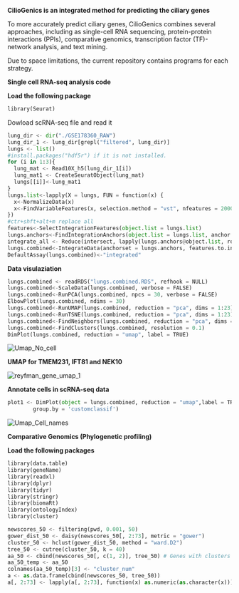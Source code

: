 **CilioGenics is an integrated method for predicting the ciliary genes**

To more accurately predict ciliary genes, CilioGenics combines several approaches, including as single-cell RNA sequencing, protein-protein interactions (PPIs), comparative genomics, transcription factor (TF)-network analysis, and text mining. 

Due to space limitations, the current repository contains programs for each strategy.


**Single cell RNA-seq analysis code**

**Load the following package**


``` Python
library(Seurat)
```

Dowload scRNA-seq file and read it 

``` Python
lung_dir <- dir("./GSE178360_RAW")
lung_dir_1 <- lung_dir[grepl("filtered", lung_dir)]
lungs <- list()
#install.packages("hdf5r") if it is not installed.
for (i in 1:3){
  lung_mat <- Read10X_h5(lung_dir_1[i])
  lung_mat1 <- CreateSeuratObject(lung_mat)
  lungs[[i]]<-lung_mat1
}
lungs.list<-lapply(X = lungs, FUN = function(x) {
  x<-NormalizeData(x)
  x<-FindVariableFeatures(x, selection.method = "vst", nfeatures = 2000)
})
#ctr+shft+alt+m replace all
features<-SelectIntegrationFeatures(object.list = lungs.list)
lungs.anchors<-FindIntegrationAnchors(object.list = lungs.list, anchor.features = features)
integrate_all <- Reduce(intersect, lapply(lungs.anchors@object.list, rownames)) # create list of common genes to keep
lungs.combined<-IntegrateData(anchorset = lungs.anchors, features.to.integrate = integrate_all)
DefaultAssay(lungs.combined)<-"integrated"
```

**Data visulaziation**
``` Python
lungs.combined <- readRDS("lungs.combined.RDS", refhook = NULL)
lungs.combined<-ScaleData(lungs.combined, verbose = FALSE)
lungs.combined<-RunPCA(lungs.combined, npcs = 30, verbose = FALSE)
ElbowPlot(lungs.combined, ndims = 30)
lungs.combined<-RunUMAP(lungs.combined, reduction = "pca", dims = 1:23)
lungs.combined<-RunTSNE(lungs.combined, reduction = "pca", dims = 1:23)
lungs.combined<-FindNeighbors(lungs.combined, reduction = "pca", dims = 1:23)
lungs.combined<-FindClusters(lungs.combined, resolution = 0.1)
DimPlot(lungs.combined, reduction = "umap", label = TRUE)
```

![Umap_No_cell](https://user-images.githubusercontent.com/12661265/225908441-2f7ee32b-12de-47c3-8339-bccdeb7b0c6e.png)

**UMAP for TMEM231, IFT81 and NEK10**

![reyfman_gene_umap_1](https://user-images.githubusercontent.com/12661265/225610997-e5314613-d506-44d4-be1a-d8a4ef956902.png)

**Annotate cells in scRNA-seq data**

``` Python
plot1 <- DimPlot(object = lungs.combined, reduction = "umap",label = TRUE, repel = FALSE,
        group.by = 'customclassif')
```        
![Umap_Cell_names](https://user-images.githubusercontent.com/12661265/225908354-d829eef2-8739-482b-8bd7-b044ecf21c16.png)




**Comparative Genomics (Phylogenetic profiling)**

**Load the following packages**

``` Python
library(data.table)
library(geneName)
library(readxl)
library(dplyr)
library(tidyr)
library(stringr)
library(biomaRt)
library(ontologyIndex)
library(cluster)

newscores_50 <- filtering(pwd, 0.001, 50)
gower_dist_50 <- daisy(newscores_50[, 2:73], metric = "gower")
cluster_50 <- hclust(gower_dist_50, method = "ward.D2")
tree_50 <- cutree(cluster_50, k = 40)
aa_50 <- cbind(newscores_50[, c(1, 2)], tree_50) # Genes with clusters
aa_50_temp <- aa_50
colnames(aa_50_temp)[3] <- "cluster_num"
a <- as.data.frame(cbind(newscores_50, tree_50))
a[, 2:73] <- lapply(a[, 2:73], function(x) as.numeric(as.character(x)))
```



